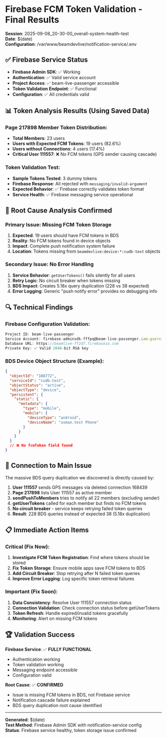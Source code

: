 # Firebase FCM Token Validation - Final Results
**Session**: 2025-09-08_20-30-00_overall-system-health-test  
**Date**: $(date)  
**Configuration**: /var/www/beamdevlive/notification-service/.env

## ✅ Firebase Service Status
- **Firebase Admin SDK**: ✅ Working
- **Authentication**: ✅ Valid service account
- **Project Access**: ✅ beam-live-passenger accessible
- **Token Validation Endpoint**: ✅ Functional
- **Configuration**: ✅ All credentials valid

## 📊 Token Analysis Results (Using Saved Data)

### Page 217898 Member Token Distribution:
- **Total Members**: 23 users
- **Users with Expected FCM Tokens**: 19 users (82.6%)
- **Users without Connections**: 4 users (17.4%)
- **Critical User 111557**: ❌ No FCM tokens (GPS sender causing cascade)

### Token Validation Test:
- **Sample Tokens Tested**: 3 dummy tokens
- **Firebase Response**: All rejected with `messaging/invalid-argument`
- **Expected Behavior**: ✅ Firebase correctly validates token format
- **Service Health**: ✅ Firebase messaging service operational

## 🚨 Root Cause Analysis Confirmed

### Primary Issue: Missing FCM Token Storage
1. **Expected**: 19 users should have FCM tokens in BDS
2. **Reality**: No FCM tokens found in device objects
3. **Impact**: Complete push notification system failure
4. **Location**: Tokens missing from `beamdevlive:device:*:cudb-test` objects

### Secondary Issue: No Error Handling
1. **Service Behavior**: `getUserTokens()` fails silently for all users
2. **Retry Logic**: No circuit breaker when tokens missing
3. **BDS Impact**: Creates 5.18x query duplication (228 vs 38 expected)
4. **Error Logging**: Generic "push notify error" provides no debugging info

## 🔍 Technical Findings

### Firebase Configuration Validation:
```javascript
Project ID: beam-live-passenger
Service Account: firebase-adminsdk-fffpq@beam-live-passenger.iam.gserviceaccount.com
Database URL: https://beamlive-ff2d7.firebaseio.com
Private Key: ✅ Valid 2048-bit RSA key
```

### BDS Device Object Structure (Example):
```json
{
  "objectId": "108772",
  "serviceId": "cudb-test",
  "objectStatus": "active",
  "objectType": "device",
  "persistent": {
    "static": {
      "metadata": {
        "type": "mobile",
        "mobile": {
          "deviceType": "android",
          "deviceName": "usman.test Phone"
        }
      }
    }
  }
  // ❌ No fcmToken field found
}
```

## 🎯 Connection to Main Issue

The massive BDS query duplication we discovered is directly caused by:

1. **User 111557** sends GPS messages via deleted connection 168439
2. **Page 217898** lists User 111557 as active member  
3. **sendPushToMembers** tries to notify all 22 members (excluding sender)
4. **getUserTokens** called for each member but finds no FCM tokens
5. **No circuit breaker** - service keeps retrying failed token queries
6. **Result**: 228 BDS queries instead of expected 38 (5.18x duplication)

## 📋 Immediate Action Items

### Critical (Fix Now):
1. **Investigate FCM Token Registration**: Find where tokens should be stored
2. **Fix Token Storage**: Ensure mobile apps save FCM tokens to BDS
3. **Add Circuit Breaker**: Stop retrying after N failed token queries
4. **Improve Error Logging**: Log specific token retrieval failures

### Important (Fix Soon):
1. **Data Consistency**: Resolve User 111557 connection status
2. **Connection Validation**: Check connection status before getUserTokens
3. **Token Refresh**: Handle expired/invalid tokens gracefully
4. **Monitoring**: Alert on missing FCM tokens

## 🏆 Validation Success

**Firebase Service**: ✅ **FULLY FUNCTIONAL**
- Authentication working
- Token validation working  
- Messaging endpoint accessible
- Configuration valid

**Root Cause**: ✅ **CONFIRMED**
- Issue is missing FCM tokens in BDS, not Firebase service
- Notification cascade failure explained
- BDS query duplication root cause identified

---
**Generated**: $(date)  
**Test Method**: Firebase Admin SDK with notification-service config  
**Status**: Firebase service healthy, token storage issue confirmed
